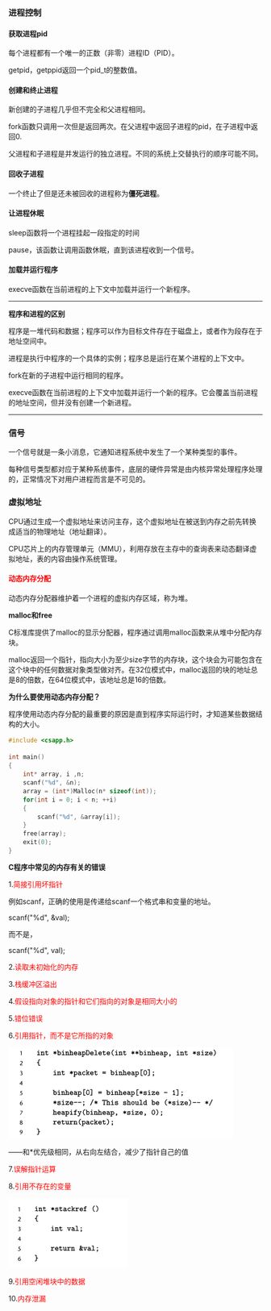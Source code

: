 ### 进程控制

#### 获取进程pid

每个进程都有一个唯一的正数（非零）进程ID（PID）。

getpid，getppid返回一个pid_t的整数值。

#### 创建和终止进程

新创建的子进程几乎但不完全和父进程相同。

fork函数只调用一次但是返回两次。在父进程中返回子进程的pid，在子进程中返回0.

父进程和子进程是并发运行的独立进程。不同的系统上交替执行的顺序可能不同。

#### 回收子进程

一个终止了但是还未被回收的进程称为**僵死进程**。

#### 让进程休眠

sleep函数将一个进程挂起一段指定的时间

pause，该函数让调用函数休眠，直到该进程收到一个信号。

#### 加载并运行程序

execve函数在当前进程的上下文中加载并运行一个新程序。



------

**程序和进程的区别**

程序是一堆代码和数据；程序可以作为目标文件存在于磁盘上，或者作为段存在于地址空间中。

进程是执行中程序的一个具体的实例；程序总是运行在某个进程的上下文中。

fork在新的子进程中运行相同的程序。

execve函数在当前进程的上下文中加载并运行一个新的程序。它会覆盖当前进程的地址空间，但并没有创建一个新进程。

------



### 信号

一个信号就是一条小消息，它通知进程系统中发生了一个某种类型的事件。

每种信号类型都对应于某种系统事件，底层的硬件异常是由内核异常处理程序处理的，正常情况下对用户进程而言是不可见的。



### 虚拟地址

CPU通过生成一个虚拟地址来访问主存，这个虚拟地址在被送到内存之前先转换成适当的物理地址（地址翻译）。

CPU芯片上的内存管理单元（MMU），利用存放在主存中的查询表来动态翻译虚拟地址，表的内容由操作系统管理。

#### <font color='red'>动态内存分配</font>

动态内存分配器维护着一个进程的虚拟内存区域，称为堆。

**malloc和free**

C标准库提供了malloc的显示分配器，程序通过调用malloc函数来从堆中分配内存块。

malloc返回一个指针，指向大小为至少size字节的内存块，这个块会为可能包含在这个块中的任何数据对象类型做对齐。在32位模式中，malloc返回的块的地址总是8的倍数，在64位模式中，该地址总是16的倍数。

**为什么要使用动态内存分配？**

程序使用动态内存分配的最重要的原因是直到程序实际运行时，才知道某些数据结构的大小。

```c++
#include <csapp.h>

int main()
{
    int* array, i ,n;
    scanf("%d", &n);
    array = (int*)Malloc(n* sizeof(int));
    for(int i = 0; i < n; ++i)
    {
        scanf("%d", &array[i]);
    }
    free(array);
    exit(0);
}
```

**C程序中常见的内存有关的错误**

1.<font color='red'>简接引用坏指针</font>

例如scanf，正确的使用是传递给scanf一个格式串和变量的地址。

scanf("%d", &val);

而不是，

scanf("%d", val);

2.<font color='red'>读取未初始化的内存</font>

3.<font color='red'>栈缓冲区溢出</font>

4.<font color='red'>假设指向对象的指针和它们指向的对象是相同大小的</font>

5.<font color='red'>错位错误</font>

6.<font color='red'>引用指针，而不是它所指的对象</font>

![image-20210523174718700](../img/image-20210523174718700.png)

——和*优先级相同，从右向左结合，减少了指针自己的值

7.<font color='red'>误解指针运算</font>

8.<font color='red'>引用不存在的变量</font>

![image-20210523175134341](../img/image-20210523175134341.png)

9.<font color='red'>引用空闲堆块中的数据</font>

10.<font color='red'>内存泄漏</font>

